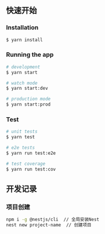 ## 快速开始

### Installation

```bash
$ yarn install
```

### Running the app

```bash
# development
$ yarn start

# watch mode
$ yarn start:dev

# production mode
$ yarn start:prod
```

### Test

```bash
# unit tests
$ yarn test

# e2e tests
$ yarn run test:e2e

# test coverage
$ yarn run test:cov
```

## 开发记录

### 项目创建

```bash
npm i -g @nestjs/cli  // 全局安装Nest
nest new project-name  // 创建项目
```


